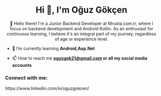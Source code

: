 <h1 align="center">Hi 👋, I'm Oğuz Gökçen</h1>
<p align="center">👋 Hello there! I'm a Junior Backend Developer at Mrusta.com.tr, where I focus on backend development and Android Kotlin. As an enthusiast for continuous learning, I believe it's an integral part of my journey, regardless of age or experience level.</p>

- 🌱 I’m currently learning **Android,Asp.Net**

- 📫 How to reach me **oguzgok21@gmail.com or all my social media accounts**

<h3 align="left">Connect with me:</h3>
<p align="left">
  https://www.linkedin.com/in/oguzgokcen/
</p>
